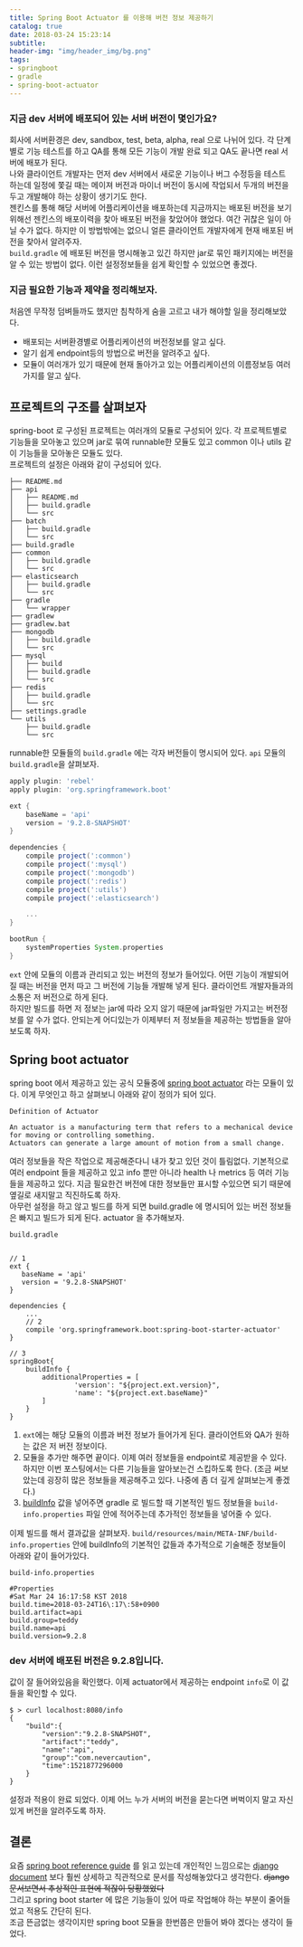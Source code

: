 ```yaml
---
title: Spring Boot Actuator 를 이용해 버전 정보 제공하기
catalog: true
date: 2018-03-24 15:23:14
subtitle:
header-img: "img/header_img/bg.png"
tags:
- springboot
- gradle
- spring-boot-actuator
---
```


### 지금 dev 서버에 배포되어 있는 서버 버전이 몇인가요?
회사에 서버환경은 dev, sandbox, test, beta, alpha, real 으로 나뉘어 있다. 각 단계별로 기능 테스트를 하고 QA를 통해 모든 기능이 개발 완료 되고 QA도 끝나면 real 서버에 배포가 된다.  
나와 클라이언트 개발자는 먼저 dev 서버에서 새로운 기능이나 버그 수정등을 테스트 하는데 일정에 쫓길 때는 메이져 버전과 마이너 버전이 동시에 작업되서 두개의 버전을 두고 개발해야 하는 상황이 생기기도 한다.  
젠킨스를 통해 해당 서버에 어플리케이션을 배포하는데 지금까지는 배포된 버전을 보기 위해선 젠킨스의 배포이력을 찾아 배포된 버전을 찾았어야 했었다. 여간 귀찮은 일이 아닐 수가 없다. 하지만 이 방법밖에는 없으니 얼른 클라이언트 개발자에게 현재 배포된 버전을 찾아서 알려주자.    
`build.gradle` 에 배포된 버전을 명시해놓고 있긴 하지만 jar로 묶인 패키지에는 버전을 알 수 있는 방법이 없다. 이런 설정정보들을 쉽게 확인할 수 있었으면 좋겠다.  

### 지금 필요한 기능과 제약을 정리해보자.  
처음엔 무작정 덤벼들까도 했지만 침착하게 숨을 고르고 내가 해야할 일을 정리해보았다.    
* 배포되는 서버환경별로 어플리케이션의 버전정보를 알고 싶다.  
* 알기 쉽게 endpoint등의 방법으로 버전을 알려주고 싶다.  
* 모듈이 여러개가 있기 때문에 현재 돌아가고 있는 어플리케이션의 이름정보등 여러가지를 알고 싶다.  

## 프로젝트의 구조를 살펴보자
spring-boot 로 구성된 프로젝트는 여러개의 모듈로 구성되어 있다. 각 프로젝트별로 기능들을 모아놓고 있으며 jar로 묶여 runnable한 모듈도 있고 common 이나 utils 같이 기능들을 모아놓은 모듈도 있다.  
프로젝트의 설정은 아래와 같이 구성되어 있다.  

```
├── README.md
├── api
│   ├── README.md
│   ├── build.gradle
│   └── src
├── batch
│   ├── build.gradle
│   └── src
├── build.gradle
├── common
│   ├── build.gradle
│   └── src
├── elasticsearch
│   ├── build.gradle
│   └── src
├── gradle
│   └── wrapper
├── gradlew
├── gradlew.bat
├── mongodb
│   ├── build.gradle
│   └── src
├── mysql
│   ├── build
│   ├── build.gradle
│   └── src
├── redis
│   ├── build.gradle
│   └── src
├── settings.gradle
└── utils
    ├── build.gradle
    └── src

```
runnable한 모듈들의 `build.gradle` 에는 각자 버전들이 명시되어 있다. `api` 모듈의 `build.gradle`을 살펴보자.  

```gradle
apply plugin: 'rebel'
apply plugin: 'org.springframework.boot'

ext {
    baseName = 'api'
    version = '9.2.8-SNAPSHOT'
}

dependencies {
    compile project(':common')
    compile project(':mysql')
    compile project(':mongodb')
    compile project(':redis')
    compile project(':utils')
    compile project(':elasticsearch')

	...
}

bootRun {
    systemProperties System.properties
}
```

`ext` 안에 모듈의 이름과 관리되고 있는 버전의 정보가 들어있다. 어떤 기능이 개발되어 질 때는 버전을 먼저 따고 그 버전에 기능들 개발해 넣게 된다. 클라이언트 개발자들과의 소통은 저 버전으로 하게 된다.  
하지만 빌드를 하면 저 정보는 jar에 따라 오지 않기 때문에 jar파일만 가지고는 버전정보를 알 수가 없다. 안되는게 어디있는가 이제부터 저 정보들을 제공하는 방법들을 알아보도록 하자.  


## Spring boot actuator

spring boot 에서 제공하고 있는 공식 모듈중에 [spring boot actuator](https://docs.spring.io/spring-boot/docs/current/reference/htmlsingle/#production-ready) 라는 모듈이 있다. 이게 무엇인고 하고 살펴보니 아래와 같이 정의가 되어 있다.  

```
Definition of Actuator

An actuator is a manufacturing term that refers to a mechanical device for moving or controlling something.   
Actuators can generate a large amount of motion from a small change.
```

여러 정보들을 작은 작업으로 제공해준다니 내가 찾고 있던 것이 틀림없다. 기본적으로 여러 endpoint 들을 제공하고 있고 info 뿐만 아니라 health 나 metrics 등 여러 기능들을 제공하고 있다. 지금 필요한건 버전에 대한 정보들만 표시할 수있으면 되기 때문에 옆길로 새지말고 직진하도록 하자.  
아무런 설정을 하고 않고 빌드를 하게 되면 build.gradle 에 명시되어 있는 버전 정보들은 빠지고 빌드가 되게 된다. actuator 을 추가해보자.   
  
`build.gradle`  

```

// 1 
ext {
   baseName = 'api'
   version = '9.2.8-SNAPSHOT'
}

dependencies {
	...
	// 2
	compile 'org.springframework.boot:spring-boot-starter-actuator'
}

// 3
springBoot{
    buildInfo {
        additionalProperties = [
                'version': "${project.ext.version}",
                'name': "${project.ext.baseName}"
        ]
    }
}
```
1. `ext`에는 해당 모듈의 이름과 버전 정보가 들어가게 된다. 클라이언트와 QA가 원하는 값은 저 버전 정보이다.   
2. 모듈을 추가만 해주면 끝이다. 이제 여러 정보들을 endpoint로 제공받을 수 있다. 하지만 이번 포스팅에서는 다른 기능들을 알아보는건 스킵하도록 한다. (조금 써보았는데 굉장히 많은 정보들을 제공해주고 있다. 나중에 좀 더 깊게 살펴보는게 좋겠다.)   
3. [buildInfo](https://docs.spring.io/spring-boot/docs/current/reference/htmlsingle/#howto-build-info) 값을 넣어주면 gradle 로 빌드할 때 기본적인 빌드 정보들을 `build-info.properties` 파일 안에 적어주는데 추가적인 정보들을 넣어줄 수 있다.  

이제 빌드를 해서 결과값을 살펴보자. `build/resources/main/META-INF/build-info.properties` 안에 buildInfo의 기본적인 값들과 추가적으로 기술해준 정보들이 아래와 같이 들어가있다.  

`build-info.properties`  

```
#Properties
#Sat Mar 24 16:17:58 KST 2018
build.time=2018-03-24T16\:17\:58+0900
build.artifact=api
build.group=teddy
build.name=api
build.version=9.2.8
```

### dev 서버에 배포된 버전은 9.2.8입니다.

값이 잘 들어와있음을 확인했다. 이제 actuator에서 제공하는 endpoint `info`로 이 값들을 확인할 수 있다.  

```shell
$ > curl localhost:8080/info
{
	"build":{
		"version":"9.2.8-SNAPSHOT",
		"artifact":"teddy",
		"name":"api",
		"group":"com.nevercaution",
		"time":1521877296000
	}
}
```

설정과 적용이 완료 되었다. 이제 어느 누가 서버의 버전을 묻는다면 버벅이지 말고 자신있게 버전을 알려주도록 하자.  


## 결론
요즘 [spring boot reference guide](https://docs.spring.io/spring-boot/docs/current/reference/htmlsingle/#production-ready) 를 읽고 있는데 개인적인 느낌으로는 [django document](https://docs.djangoproject.com/en/2.0/) 보다 훨씬 상세하고 직관적으로 문서를 작성해놓았다고 생각한다. ~~django문서보면서 추상적인 표현에 적잖이 당황했었다~~  
그리고 spring boot starter 에 많은 기능들이 있어 따로 작업해야 하는 부분이 줄어들었고 적용도 간단히 된다.  
조금 뜬금없는 생각이지만 spring boot 모듈을 한번쯤은 만들어 봐야 겠다는 생각이 들었다.  







